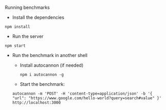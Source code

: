 Running benchmarks

- Install the dependencies
```shell
npm install
```

- Run the server

```shell
npm start
```


- Run the benchmark in another shell

  - Install autocannon (if needed)

    ```shell
    npm i autocannon -g
    ```

  - Start the benchmark:

   ```shell
   autocannon -m 'POST' -H 'content-type=application/json' -b '{ "url": "https://www.google.com/hello-world?query=search#value" }' http://localhost:3000
   ```

